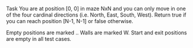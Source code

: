 Task
You are at position [0, 0] in maze NxN and you can only move in one of the four cardinal directions (i.e. North, East, South, West). Return true if you can reach position [N-1, N-1] or false otherwise.

Empty positions are marked ..
Walls are marked W.
Start and exit positions are empty in all test cases.
